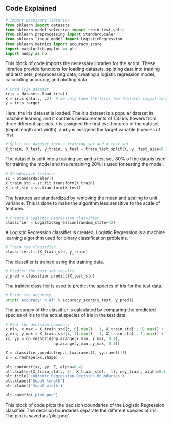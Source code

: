 ## Code Explained

```python
# Import necessary libraries
from sklearn import datasets
from sklearn.model_selection import train_test_split
from sklearn.preprocessing import StandardScaler
from sklearn.linear_model import LogisticRegression
from sklearn.metrics import accuracy_score
import matplotlib.pyplot as plt
import numpy as np
```
This block of code imports the necessary libraries for the script. These libraries provide functions for loading datasets, splitting data into training and test sets, preprocessing data, creating a logistic regression model, calculating accuracy, and plotting data.

```python
# Load Iris dataset
iris = datasets.load_iris()
X = iris.data[:, :2]  # we only take the first two features (sepal length and width)
y = iris.target
```
Here, the Iris dataset is loaded. The Iris dataset is a popular dataset in machine learning and it contains measurements of 150 iris flowers from three different species. `X` is assigned the first two features of the dataset (sepal length and width), and `y` is assigned the target variable (species of iris).

```python
# Split the dataset into a training set and a test set
X_train, X_test, y_train, y_test = train_test_split(X, y, test_size=0.2, random_state=42)
```
The dataset is split into a training set and a test set. 80% of the data is used for training the model and the remaining 20% is used for testing the model.

```python
# Standardize features
sc = StandardScaler()
X_train_std = sc.fit_transform(X_train)
X_test_std = sc.transform(X_test)
```
The features are standardized by removing the mean and scaling to unit variance. This is done to make the algorithm less sensitive to the scale of features.

```python
# Create a Logistic Regression classifier
classifier = LogisticRegression(random_state=42)
```
A Logistic Regression classifier is created. Logistic Regression is a machine learning algorithm used for binary classification problems.

```python
# Train the classifier
classifier.fit(X_train_std, y_train)
```
The classifier is trained using the training data.

```python
# Predict the test set results
y_pred = classifier.predict(X_test_std)
```
The trained classifier is used to predict the species of iris for the test data.

```python
# Print the accuracy
print('Accuracy: %.4f' % accuracy_score(y_test, y_pred))
```
The accuracy of the classifier is calculated by comparing the predicted species of iris to the actual species of iris in the test data.

```python
# Plot the decision boundary
x_min, x_max = X_train_std[:, 0].min() - 1, X_train_std[:, 0].max() + 1
y_min, y_max = X_train_std[:, 1].min() - 1, X_train_std[:, 1].max() + 1
xx, yy = np.meshgrid(np.arange(x_min, x_max, 0.1),
                     np.arange(y_min, y_max, 0.1))

Z = classifier.predict(np.c_[xx.ravel(), yy.ravel()])
Z = Z.reshape(xx.shape)

plt.contourf(xx, yy, Z, alpha=0.4)
plt.scatter(X_train_std[:, 0], X_train_std[:, 1], c=y_train, alpha=0.8)
plt.title('Logistic Regression Decision Boundaries')
plt.xlabel('Sepal length')
plt.xlabel('Sepal width')

plt.savefig('plot.png')
```
This block of code plots the decision boundaries of the Logistic Regression classifier. The decision boundaries separate the different species of iris. The plot is saved as 'plot.png'.

